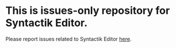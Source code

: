 # This is issues-only repository for Syntactik Editor.
Please report issues related to Syntactik Editor [here](https://github.com/syntactik/SyntactikEditorIssues/issues).
